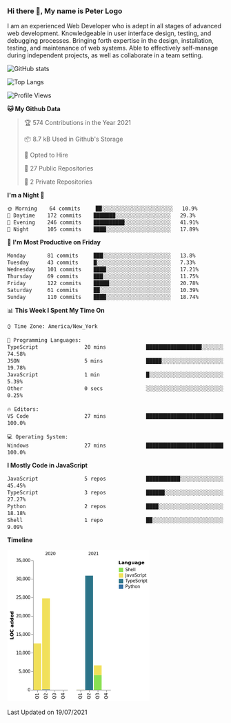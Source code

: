 ### Hi there 👋, My name is Peter Logo

I am an experienced Web Developer who is adept in all stages of advanced web development. Knowledgeable in user interface design, 
testing, and debugging processes. Bringing forth expertise in the design, installation, testing, and maintenance of web systems. 
Able to effectively self-manage during independent projects, as well as collaborate in a team setting.

![GitHub stats](https://github-readme-stats.vercel.app/api?username=peterlogo&show_icons=true&count_private=true&theme=dark)

![Top Langs](https://github-readme-stats.vercel.app/api/top-langs/?username=peterlogo&theme=dark&layout=compact&langs_count=8)

<!--START_SECTION:waka-->
![Profile Views](http://img.shields.io/badge/Profile%20Views-17-blue)

**🐱 My Github Data** 

> 🏆 574 Contributions in the Year 2021
 > 
> 📦 8.7 kB Used in Github's Storage 
 > 
> 💼 Opted to Hire
 > 
> 📜 27 Public Repositories 
 > 
> 🔑 2 Private Repositories  
 > 
**I'm a Night 🦉** 

```text
🌞 Morning    64 commits     ██░░░░░░░░░░░░░░░░░░░░░░░   10.9% 
🌆 Daytime    172 commits    ███████░░░░░░░░░░░░░░░░░░   29.3% 
🌃 Evening    246 commits    ██████████░░░░░░░░░░░░░░░   41.91% 
🌙 Night      105 commits    ████░░░░░░░░░░░░░░░░░░░░░   17.89%

```
📅 **I'm Most Productive on Friday** 

```text
Monday       81 commits     ███░░░░░░░░░░░░░░░░░░░░░░   13.8% 
Tuesday      43 commits     █░░░░░░░░░░░░░░░░░░░░░░░░   7.33% 
Wednesday    101 commits    ████░░░░░░░░░░░░░░░░░░░░░   17.21% 
Thursday     69 commits     ███░░░░░░░░░░░░░░░░░░░░░░   11.75% 
Friday       122 commits    █████░░░░░░░░░░░░░░░░░░░░   20.78% 
Saturday     61 commits     ██░░░░░░░░░░░░░░░░░░░░░░░   10.39% 
Sunday       110 commits    ████░░░░░░░░░░░░░░░░░░░░░   18.74%

```


📊 **This Week I Spent My Time On** 

```text
⌚︎ Time Zone: America/New_York

💬 Programming Languages: 
TypeScript               20 mins             ██████████████████░░░░░░░   74.58% 
JSON                     5 mins              █████░░░░░░░░░░░░░░░░░░░░   19.78% 
JavaScript               1 min               █░░░░░░░░░░░░░░░░░░░░░░░░   5.39% 
Other                    0 secs              ░░░░░░░░░░░░░░░░░░░░░░░░░   0.25%

🔥 Editors: 
VS Code                  27 mins             █████████████████████████   100.0%

💻 Operating System: 
Windows                  27 mins             █████████████████████████   100.0%

```

**I Mostly Code in JavaScript** 

```text
JavaScript               5 repos             ███████████░░░░░░░░░░░░░░   45.45% 
TypeScript               3 repos             ██████░░░░░░░░░░░░░░░░░░░   27.27% 
Python                   2 repos             ████░░░░░░░░░░░░░░░░░░░░░   18.18% 
Shell                    1 repo              ██░░░░░░░░░░░░░░░░░░░░░░░   9.09%

```


**Timeline**

![Chart not found](https://raw.githubusercontent.com/peterlogo/peterlogo/main/charts/bar_graph.png) 


 Last Updated on 19/07/2021
<!--END_SECTION:waka-->


